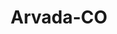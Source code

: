 ---
title: Arvada-CO
slug: arvada-co
f_state:
- cms/state/colorado.md
f_locations:
- cms/payday-loan/advance-america-1416.md
- cms/payday-loan/american-credit-co-4276.md
- cms/payday-loan/capital-lenders-inc-6010.md
- cms/payday-loan/cash-fast-7521.md
- cms/payday-loan/cash-fast-inc-7535.md
- cms/payday-loan/check-into-cash-11695.md
- cms/payday-loan/check-into-cash-11716.md
- cms/payday-loan/check-into-cash-11717.md
- cms/payday-loan/check-into-cash-11718.md
- cms/payday-loan/check-into-cash-of-colorado-13333.md
- cms/payday-loan/checks-unlimited-llc-14716.md
- cms/payday-loan/checkworks-14877.md
- cms/payday-loan/emergency-cash-16764.md
- cms/payday-loan/global-payments-inc-19020.md
- cms/payday-loan/loan-mart-payday-loans-20482.md
- cms/payday-loan/loan-mart-payday-loans-20483.md
- cms/payday-loan/moneytree-21860.md
- cms/payday-loan/payday-loan-store-23960.md
- cms/payday-loan/payday-loan-store-23961.md
- cms/payday-loan/th-e-payday-loan-store-27617.md
- cms/payday-loan/th-e-payday-loan-store-27618.md
updated-on: '2024-05-30T13:41:28.615Z'
created-on: '2024-05-30T13:41:28.615Z'
published-on: '2024-05-30T13:54:32.469Z'
f_city: Arvada
layout: '[city].html'
tags: city
---